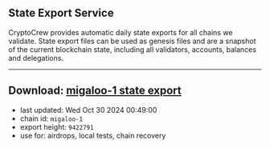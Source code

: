 ## State Export Service
CryptoCrew provides automatic daily state exports for all chains we validate. State export files can be used as genesis files and are a snapshot of the current blockchain state, including all validators, accounts, balances and delegations.

---
**Download: [migaloo-1 state export](https://dl-eu2.ccvalidators.com/SERVICE/migaloo/migaloo-1_export_9422791.json)**
---

- last updated: Wed Oct 30 2024 00:49:00
- chain id: `migaloo-1`
- export height: `9422791`
- use for: airdrops, local tests, chain recovery
